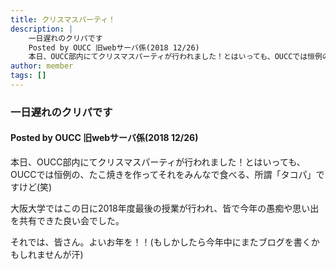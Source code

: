 ```yaml
---
title: クリスマスパーティ！
description: |
    一日遅れのクリパです
    Posted by OUCC 旧webサーバ係(2018 12/26)
    本日、OUCC部内にてクリスマスパーティが行われました！とはいっても、OUCCでは恒例の、たこ焼きを作ってそれをみんなで食べる、所謂「タコパ」ですけど(笑)
author: member
tags: []
---
```

<!-- wp:heading {"level":3} -->
<h3>一日遅れのクリパです</h3>
<!-- /wp:heading -->

<!-- wp:heading {"level":4} -->
<h4>Posted by OUCC 旧webサーバ係(2018 12/26)</h4>
<!-- /wp:heading -->

<!-- wp:paragraph -->
<p>本日、OUCC部内にてクリスマスパーティが行われました！とはいっても、OUCCでは恒例の、たこ焼きを作ってそれをみんなで食べる、所謂「タコパ」ですけど(笑)</p>
<!-- /wp:paragraph -->

<!-- wp:paragraph -->
<p>大阪大学ではこの日に2018年度最後の授業が行われ、皆で今年の愚痴や思い出を共有できた良い会でした。</p>
<!-- /wp:paragraph -->

<!-- wp:paragraph -->
<p>それでは、皆さん。よいお年を！！(もしかしたら今年中にまたブログを書くかもしれませんが汗)</p>
<!-- /wp:paragraph -->
